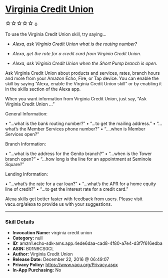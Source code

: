 # [Virginia Credit Union](http://alexa.amazon.com/#skills/amzn1.echo-sdk-ams.app.4ede6daa-cad8-4f80-a7e4-d3f7f616edba)
![0 stars](../../images/ic_star_border_black_18dp_1x.png)![0 stars](../../images/ic_star_border_black_18dp_1x.png)![0 stars](../../images/ic_star_border_black_18dp_1x.png)![0 stars](../../images/ic_star_border_black_18dp_1x.png)![0 stars](../../images/ic_star_border_black_18dp_1x.png) 0

To use the Virginia Credit Union skill, try saying...

* *Alexa, ask Virginia Credit Union what is the routing number?*

* *Alexa, get the rate for a credit card from Virginia Credit Union.*

* *Alexa, ask Virginia Credit Union when the Short Pump branch is open.*

Ask Virginia Credit Union about products and services, rates, branch hours and more from your Amazon Echo, Fire, or Tap device.  You can enable the skill by saying “Alexa, enable the Virginia Credit Union skill” or by enabling it in the skills section of the Alexa app. 

When you want information from Virginia Credit Union, just say, “Ask Virginia Credit Union …”

General Information: 

 • “…what is the bank routing number?” 
 • “…to get the mailing address.” 
 • “…what’s the Member Services phone number?” 
 • “….when is Member Services open?” 

Branch Information: 

 • “…what is the address for the Genito branch?” 
 • “…when is the Tower branch open?” 
 • “…how long is the line for an appointment at Seminole Square?” 

Lending Information: 

 • “…what’s the rate for a car loan?” 
 • “…what’s the APR for a home equity line of credit?” 
 • “…to get the interest rate for a credit card.”

Alexa skills get better faster with feedback from users.  Please visit vacu.org/alexa to provide us with your suggestions.

***

### Skill Details

* **Invocation Name:** virginia credit union
* **Category:** null
* **ID:** amzn1.echo-sdk-ams.app.4ede6daa-cad8-4f80-a7e4-d3f7f616edba
* **ASIN:** B01N9CS0CL
* **Author:** Virginia Credit Union
* **Release Date:** December 22, 2016 @ 06:49:07
* **Privacy Policy:** https://www.vacu.org/Privacy.aspx
* **In-App Purchasing:** No
